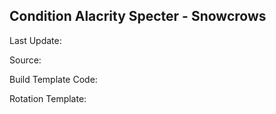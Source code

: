 ## Condition Alacrity Specter - Snowcrows
Last Update: 

Source:

Build Template Code: ` `

Rotation Template: ` `